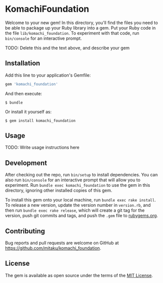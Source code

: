 # KomachiFoundation

Welcome to your new gem! In this directory, you'll find the files you need to be able to package up your Ruby library into a gem. Put your Ruby code in the file `lib/komachi_foundation`. To experiment with that code, run `bin/console` for an interactive prompt.

TODO: Delete this and the text above, and describe your gem

## Installation

Add this line to your application's Gemfile:

```ruby
gem 'komachi_foundation'
```

And then execute:

    $ bundle

Or install it yourself as:

    $ gem install komachi_foundation

## Usage

TODO: Write usage instructions here

## Development

After checking out the repo, run `bin/setup` to install dependencies. You can also run `bin/console` for an interactive prompt that will allow you to experiment. Run `bundle exec komachi_foundation` to use the gem in this directory, ignoring other installed copies of this gem.

To install this gem onto your local machine, run `bundle exec rake install`. To release a new version, update the version number in `version.rb`, and then run `bundle exec rake release`, which will create a git tag for the version, push git commits and tags, and push the `.gem` file to [rubygems.org](https://rubygems.org).

## Contributing

Bug reports and pull requests are welcome on GitHub at https://github.com/mitaku/komachi_foundation.


## License

The gem is available as open source under the terms of the [MIT License](http://opensource.org/licenses/MIT).

